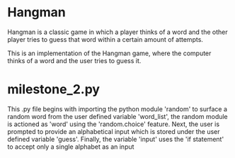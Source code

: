 # Hangman
Hangman is a classic game in which a player thinks of a word and the other player tries to guess that word within a certain amount of attempts.

This is an implementation of the Hangman game, where the computer thinks of a word and the user tries to guess it. 

# milestone_2.py
This .py file begins with importing the python module 'random' to surface a random word from the user defined variable 'word_list', the random module is actioned as 'word' using the 'random.choice' feature. 
Next, the user is prompted to provide an alphabetical input which is stored under the user defined variable 'guess'.
Finally, the variable 'input' uses the 'if statement' to accept only a single alphabet as an input